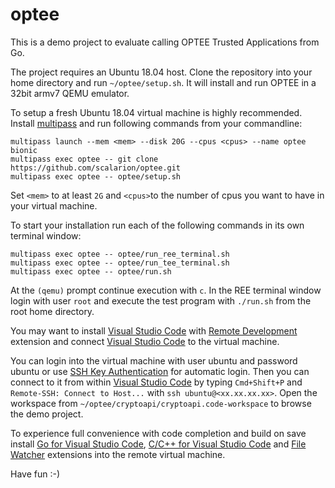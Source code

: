 # optee

This is a demo project to evaluate calling OPTEE Trusted Applications from Go.

The project requires an Ubuntu 18.04 host. Clone the repository into your home directory and run ```~/optee/setup.sh```. It will install and run OPTEE in a 32bit armv7 QEMU emulator.

To setup a fresh Ubuntu 18.04 virtual machine is highly recommended. Install [multipass](https://multipass.run) and run following commands from your commandline:

```
multipass launch --mem <mem> --disk 20G --cpus <cpus> --name optee bionic
multipass exec optee -- git clone https://github.com/scalarion/optee.git
multipass exec optee -- optee/setup.sh
```

Set ```<mem>``` to at least ```2G``` and ```<cpus>```to the number of cpus you want to have in your virtual machine. 

To start your installation run each of the following commands in its own terminal window:

```
multipass exec optee -- optee/run_ree_terminal.sh
multipass exec optee -- optee/run_tee_terminal.sh
multipass exec optee -- optee/run.sh
```

At the ```(qemu)``` prompt continue execution with ```c```. In the REE terminal window login with user ```root``` and execute the test program with ```./run.sh``` from the root home directory.

You may want to install [Visual Studio Code](https://code.visualstudio.com) with [Remote Development](https://marketplace.visualstudio.com/items?itemName=ms-vscode-remote.vscode-remote-extensionpack) extension and connect [Visual Studio Code](https://code.visualstudio.com) to the virtual machine. 

You can login into the virtual machine with user ubuntu and password ubuntu or use [SSH Key Authentication](https://help.ubuntu.com/community/SSH/OpenSSH/Keys) for automatic login. Then you can connect to it from within [Visual Studio Code](https://code.visualstudio.com) by typing ```Cmd+Shift+P``` and ```Remote-SSH: Connect to Host...``` with ```ssh ubuntu@<xx.xx.xx.xx>```. Open the workspace from ```~/optee/cryptoapi/cryptoapi.code-workspace``` to browse the demo project. 

To experience full convenience with code completion and build on save install [Go for Visual Studio Code](https://marketplace.visualstudio.com/items?itemName=golang.Go), [C/C++ for Visual Studio Code](https://marketplace.visualstudio.com/items?itemName=ms-vscode.cpptools) and [File Watcher](https://marketplace.visualstudio.com/items?itemName=appulate.filewatcher) extensions into the remote virtual machine.

Have fun :-)
